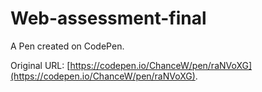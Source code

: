 # Web-assessment-final

A Pen created on CodePen.

Original URL: [https://codepen.io/ChanceW/pen/raNVoXG](https://codepen.io/ChanceW/pen/raNVoXG).

